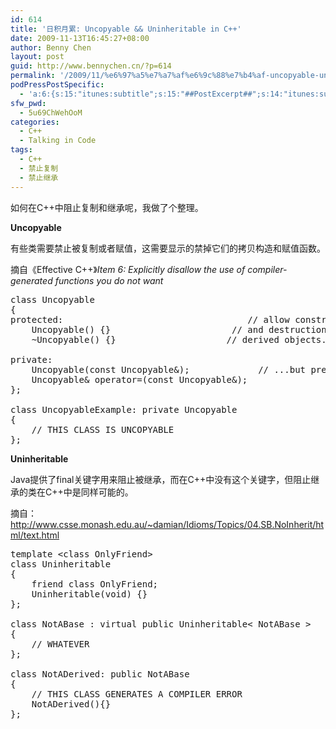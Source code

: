 ```yaml
---
id: 614
title: '日积月累: Uncopyable && Uninheritable in C++'
date: 2009-11-13T16:45:27+08:00
author: Benny Chen
layout: post
guid: http://www.bennychen.cn/?p=614
permalink: '/2009/11/%e6%97%a5%e7%a7%af%e6%9c%88%e7%b4%af-uncopyable-uninheritable-in-c/'
podPressPostSpecific:
  - 'a:6:{s:15:"itunes:subtitle";s:15:"##PostExcerpt##";s:14:"itunes:summary";s:15:"##PostExcerpt##";s:15:"itunes:keywords";s:17:"##WordPressCats##";s:13:"itunes:author";s:10:"##Global##";s:15:"itunes:explicit";s:7:"Default";s:12:"itunes:block";s:7:"Default";}'
sfw_pwd:
  - 5u69ChWehOoM
categories:
  - C++
  - Talking in Code
tags:
  - C++
  - 禁止复制
  - 禁止继承
---
```

如何在C++中阻止复制和继承呢，我做了个整理。

**Uncopyable**
  
有些类需要禁止被复制或者赋值，这需要显示的禁掉它们的拷贝构造和赋值函数。
  
摘自《Effective C++》_Item 6: Explicitly disallow the use of compiler-generated functions you do not want_

<pre class="brush: cpp; title: ; notranslate" title="">class Uncopyable 
{
protected:                                   // allow construction
    Uncopyable() {}                       // and destruction of
    ~Uncopyable() {}                     // derived objects...

private:
    Uncopyable(const Uncopyable&);             // ...but prevent copying
    Uncopyable& operator=(const Uncopyable&);
};

class UncopyableExample: private Uncopyable 
{ 
    // THIS CLASS IS UNCOPYABLE
}; 
</pre>

**Uninheritable**
  
Java提供了final关键字用来阻止被继承，而在C++中没有这个关键字，但阻止继承的类在C++中是同样可能的。
  
摘自：<http://www.csse.monash.edu.au/~damian/Idioms/Topics/04.SB.NoInherit/html/text.html>

<pre class="brush: cpp; title: ; notranslate" title="">template &lt;class OnlyFriend&gt;
class Uninheritable
{
    friend class OnlyFriend;
    Uninheritable(void) {}
};

class NotABase : virtual public Uninheritable&lt; NotABase &gt;
{
    // WHATEVER
};

class NotADerived: public NotABase
{
    // THIS CLASS GENERATES A COMPILER ERROR
    NotADerived(){}
};
</pre>